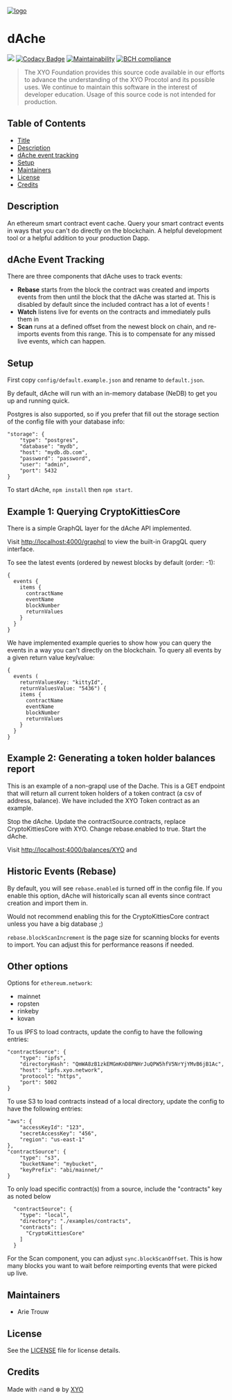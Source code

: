 [logo]: https://cdn.xy.company/img/brand/XYO_full_colored.png

[![logo]](https://xyo.network)

# dAche

![](https://github.com/XYOracleNetwork/sdk-dache-nodejs/workflows/CI/badge.svg?branch=develop) [![Codacy Badge](https://api.codacy.com/project/badge/Grade/1f31c7fa87694b8eab91a2d71f74b697)](https://www.codacy.com/app/arietrouw/sdk-dache-nodejs?utm_source=github.com&utm_medium=referral&utm_content=XYOracleNetwork/sdk-dache-nodejs&utm_campaign=Badge_Grade) [![Maintainability](https://api.codeclimate.com/v1/badges/cdcefde37065f86758d6/maintainability)](https://codeclimate.com/github/XYOracleNetwork/sdk-dache-nodejs/maintainability) [![BCH compliance](https://bettercodehub.com/edge/badge/XYOracleNetwork/sdk-dache-nodejs?branch=master)](https://bettercodehub.com/)

> The XYO Foundation provides this source code available in our efforts to advance the understanding of the XYO Procotol and its possible uses. We continue to maintain this software in the interest of developer education. Usage of this source code is not intended for production.

## Table of Contents

-   [Title](#dAche)
-   [Description](#description)
-   [dAche event tracking](#dache-event-tracking)
-   [Setup](#setup)
-   [Maintainers](#maintainers)
-   [License](#license)
-   [Credits](#credits)

## Description

An ethereum smart contract event cache. Query your smart contract events in ways that you can't do directly on the blockchain. A helpful development tool or a helpful addition to your production Dapp.

## dAche Event Tracking

There are three components that dAche uses to track events:

-   **Rebase** starts from the block the contract was created and imports events from then until the block that the dAche was started at. This is disabled by default since the included contract has a lot of events !
-   **Watch** listens live for events on the contracts and immediately pulls them in
-   **Scan** runs at a defined offset from the newest block on chain, and re-imports events from this range. This is to compensate for any missed live events, which can happen.

## Setup

First copy `config/default.example.json` and rename to `default.json`.

By default, dAche will run with an in-memory database (NeDB) to get you up and running quick.

Postgres is also supported, so if you prefer that fill out the storage section of the config file with your database info:

    "storage": {
        "type": "postgres",
        "database": "mydb",
        "host": "mydb.db.com",
        "password": "password",
        "user": "admin",
        "port": 5432
    }

To start dAche, `npm install` then `npm start`.

## Example 1: Querying CryptoKittiesCore

There is a simple GraphQL layer for the dAche API implemented.

Visit <http://localhost:4000/graphql> to view the built-in GrapgQL query interface.

To see the latest events (ordered by newest blocks by default (order: -1):

    {
      events {
        items {
          contractName
          eventName
          blockNumber
          returnValues
        }
      }
    }

We have implemented example queries to show how you can query the events in a way you can't directly on the blockchain.
To query all events by a given return value key/value:

    {
      events (
        returnValuesKey: "kittyId", 
        returnValuesValue: "5436") {
        items {
          contractName
          eventName
          blockNumber
          returnValues
        }
      }
    }

## Example 2: Generating a token holder balances report

This is an example of a non-grapql use of the Dache. This is a GET endpoint that will return all current token holders of a token contract (a csv of address, balance). We have included the XYO Token contract as an example.

Stop the dAche. Update the contractSource.contracts, replace CryptoKittiesCore with XYO. Change rebase.enabled to true. Start the dAche.

Visit <http://localhost:4000/balances/XYO> and 

## Historic Events (Rebase)

By default, you will see `rebase.enabled` is turned off in the config file. If you enable this option, dAche will historically scan all events since contract creation and import them in. 

Would not recommend enabling this for the CryptoKittiesCore contract unless you have a big database ;)

`rebase.blockScanIncrement` is the page size for scanning blocks for events to import. You can adjust this for performance reasons if needed.

## Other options

Options for `ethereum.network`:

-   mainnet
-   ropsten
-   rinkeby
-   kovan

To us IPFS to load contracts, update the config to have the following entries:

    "contractSource": {
        "type": "ipfs",
        "directoryHash": "QmWA8zB1zkEMGmKnD8PNHrJuQPW5hfV5NrYjYMvB6jB1Ac",
        "host": "ipfs.xyo.network",
        "protocol": "https",
        "port": 5002
    }

To use S3 to load contracts instead of a local directory, update the config to have the following entries:

    "aws": {
        "accessKeyId": "123",
        "secretAccessKey": "456",
        "region": "us-east-1"
    },
    "contractSource": {
        "type": "s3",
        "bucketName": "mybucket",
        "keyPrefix": "abi/mainnet/"
    }

To only load specific contract(s) from a source, include the "contracts" key as noted below

      "contractSource": {
        "type": "local",
        "directory": "./examples/contracts",
        "contracts": [
          "CryptoKittiesCore"
        ]
      }

For the Scan component, you can adjust `sync.blockScanOffset`. This is how many blocks you want to wait before reimporting events that were picked up live.

## Maintainers

- Arie Trouw

## License

See the [LICENSE](LICENSE) file for license details.

## Credits

Made with 🔥and ❄️ by [XYO](https://www.xyo.network)

